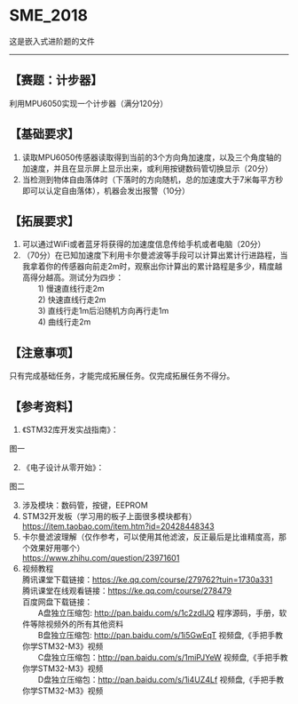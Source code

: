 # SME_2018  
这是嵌入式进阶题的文件

---
## 【赛题：计步器】
利用MPU6050实现一个计步器（满分120分）  

## 【基础要求】
1. 读取MPU6050传感器读取得到当前的3个方向角加速度，以及三个角度轴的加速度，并且在显示屏上显示出来，或利用按键数码管切换显示（20分）  
2. 当检测到物体自由落体时（下落时的方向随机，总的加速度大于7米每平方秒即可以认定自由落体），机器会发出报警（10分）  

## 【拓展要求】
1. 可以通过WiFi或者蓝牙将获得的加速度信息传给手机或者电脑（20分）
2. （70分）在已知加速度下利用卡尔曼滤波等手段可以计算出累计行进路程，当我拿着你的传感器向前走2m时，观察出你计算出的累计路程是多少，精度越高得分越高。测试分为四步：  
&emsp;&emsp;1)	慢速直线行走2m  
&emsp;&emsp;2)	快速直线行走2m  
&emsp;&emsp;3)	直线行走1m后沿随机方向再行走1m  
&emsp;&emsp;4)	曲线行走2m  

## 【注意事项】
只有完成基础任务，才能完成拓展任务。仅完成拓展任务不得分。  

## 【参考资料】
1. 《STM32库开发实战指南》：

图一
  
2. 《电子设计从零开始》：

图二
  
3. 涉及模块：数码管，按键，EEPROM
4. STM32开发板（学习用的板子上面很多模块都有）  
https://item.taobao.com/item.htm?id=20428448343  
5. 卡尔曼滤波理解（仅作参考，可以使用其他滤波，反正最后是比谁精度高，那个效果好用哪个）  
https://www.zhihu.com/question/23971601
6. 视频教程  
腾讯课堂下载链接：https://ke.qq.com/course/279762?tuin=1730a331  
腾讯课堂在线观看链接：https://ke.qq.com/course/278479  
百度网盘下载链接：  
&emsp;&emsp;A盘独立压缩包: http://pan.baidu.com/s/1c2zdIJQ 程序源码，手册，软件等除视频外的所有其他资料  
&emsp;&emsp;B盘独立压缩包: http://pan.baidu.com/s/1i5GwEqT 视频盘,《手把手教你学STM32-M3》视频  
&emsp;&emsp;C盘独立压缩包：http://pan.baidu.com/s/1miPJYeW 视频盘,《手把手教你学STM32-M3》视频  
&emsp;&emsp;D盘独立压缩包：http://pan.baidu.com/s/1i4UZ4Lf 视频盘,《手把手教你学STM32-M3》视频  
